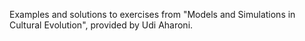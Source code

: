 Examples and solutions to exercises from "Models and Simulations in Cultural Evolution", provided by Udi Aharoni. 
